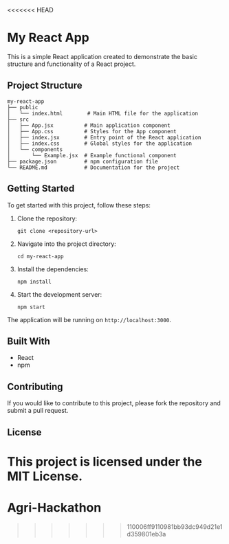 <<<<<<< HEAD
# My React App

This is a simple React application created to demonstrate the basic structure and functionality of a React project.

## Project Structure

```
my-react-app
├── public
│   └── index.html        # Main HTML file for the application
├── src
│   ├── App.jsx          # Main application component
│   ├── App.css          # Styles for the App component
│   ├── index.jsx        # Entry point of the React application
│   ├── index.css        # Global styles for the application
│   └── components
│       └── Example.jsx  # Example functional component
├── package.json         # npm configuration file
└── README.md            # Documentation for the project
```

## Getting Started

To get started with this project, follow these steps:

1. Clone the repository:
   ```
   git clone <repository-url>
   ```

2. Navigate into the project directory:
   ```
   cd my-react-app
   ```

3. Install the dependencies:
   ```
   npm install
   ```

4. Start the development server:
   ```
   npm start
   ```

The application will be running on `http://localhost:3000`.

## Built With

- React
- npm

## Contributing

If you would like to contribute to this project, please fork the repository and submit a pull request. 

## License

This project is licensed under the MIT License.
=======
# Agri-Hackathon
>>>>>>> 110006ff9110981bb93dc949d21e1d359801eb3a
